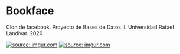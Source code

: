 # Bookface
Clon de facebook. Proyecto de Bases de Datos II. Universidad Rafael Landivar. 2020

<a href="https://imgur.com/OOPDqiY"><img src="https://i.imgur.com/OOPDqiY.png" title="source: imgur.com" /></a>
<a href="https://imgur.com/ImQOX3T"><img src="https://i.imgur.com/ImQOX3T.png" title="source: imgur.com" /></a>
